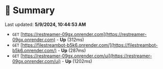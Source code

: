 # 📖 Summary
Last updated: **5/9/2024, 10:44:53 AM**

- `GET` [https://restreamer-09gx.onrender.com](https://restreamer-09gx.onrender.com) - **Up** (312ms)
- `GET` [https://filestreambot-b5k6.onrender.com/](https://filestreambot-b5k6.onrender.com/) - **Up** (287ms)
- `GET` [https://restreamer-09gx.onrender.com/ui](https://restreamer-09gx.onrender.com/ui) - **Up** (1202ms)
